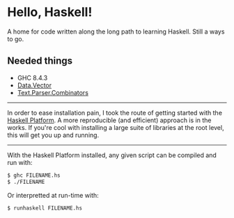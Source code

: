 # Hello, Haskell!

A home for code written along the long path to learning Haskell. Still a ways to go.

Needed things
---
  * GHC 8.4.3
  * [Data.Vector](http://hackage.haskell.org/package/vector-0.12.0.1/docs/Data-Vector.html)
  * [Text.Parser.Combinators](https://hackage.haskell.org/package/parsers-0.12.9/docs/Text-Parser-Combinators.html)
---
In order to ease installation pain, I took the route of getting started with the [Haskell Platform](https://www.haskell.org/platform/). A more reproducible (and efficient) approach is in the works. If you're cool with installing a large suite of libraries at the root level, this will get you up and running.

---
With the Haskell Platform installed, any given script can be compiled and run with:
```bash
$ ghc FILENAME.hs
$ ./FILENAME
```
Or interpretted at run-time with:
```bash
$ runhaskell FILENAME.hs
```
